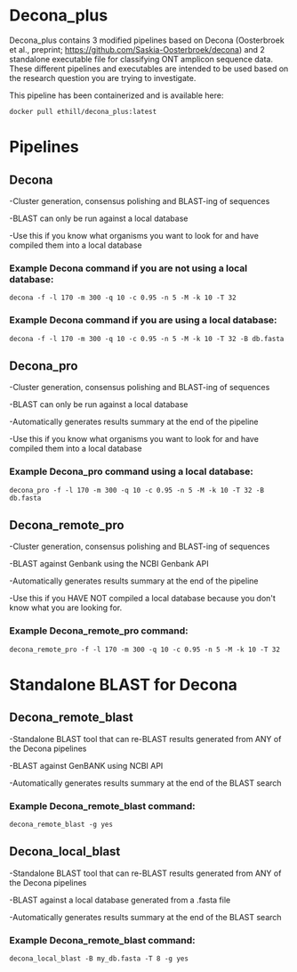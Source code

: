 # Decona_plus
Decona_plus contains 3 modified pipelines based on Decona (Oosterbroek et al., preprint; https://github.com/Saskia-Oosterbroek/decona) and 2 standalone executable file for classifying ONT amplicon sequence data. These different pipelines and executables are intended to be used based on the research question you are trying to investigate.

This pipeline has been containerized and is available here:
```
docker pull ethill/decona_plus:latest
```

# Pipelines
## Decona

-Cluster generation, consensus polishing and BLAST-ing of sequences

-BLAST can only be run against a local database

-Use this if you know what organisms you want to look for and have compiled them into a local database

### Example Decona command if you are not using a local database:
```
decona -f -l 170 -m 300 -q 10 -c 0.95 -n 5 -M -k 10 -T 32
```
### Example Decona command if you are using a local database:
```
decona -f -l 170 -m 300 -q 10 -c 0.95 -n 5 -M -k 10 -T 32 -B db.fasta
```

## Decona_pro

-Cluster generation, consensus polishing and BLAST-ing of sequences

-BLAST can only be run against a local database

-Automatically generates results summary at the end of the pipeline

-Use this if you know what organisms you want to look for and have compiled them into a local database

### Example Decona_pro command using a local database:
```
decona_pro -f -l 170 -m 300 -q 10 -c 0.95 -n 5 -M -k 10 -T 32 -B db.fasta
```

## Decona_remote_pro

-Cluster generation, consensus polishing and BLAST-ing of sequences

-BLAST against Genbank using the NCBI Genbank API

-Automatically generates results summary at the end of the pipeline

-Use this if you HAVE NOT compiled a local database because you don't know what you are looking for.

### Example Decona_remote_pro command:
```
decona_remote_pro -f -l 170 -m 300 -q 10 -c 0.95 -n 5 -M -k 10 -T 32
```

# Standalone BLAST for Decona

## Decona_remote_blast

-Standalone BLAST tool that can re-BLAST results generated from ANY of the Decona pipelines 

-BLAST against GenBANK using NCBI API

-Automatically generates results summary at the end of the BLAST search

### Example Decona_remote_blast command:

```
decona_remote_blast -g yes
```

## Decona_local_blast

-Standalone BLAST tool that can re-BLAST results generated from ANY of the Decona pipelines 

-BLAST against a local database generated from a .fasta file

-Automatically generates results summary at the end of the BLAST search

### Example Decona_remote_blast command:

```
decona_local_blast -B my_db.fasta -T 8 -g yes 
```
